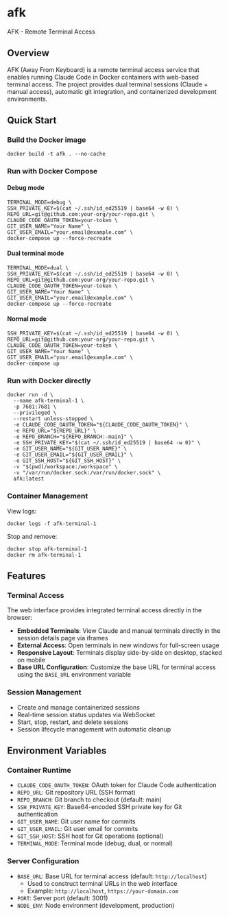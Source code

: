# afk
AFK - Remote Terminal Access

## Overview

AFK (Away From Keyboard) is a remote terminal access service that enables running Claude Code in Docker containers with web-based terminal access. The project provides dual terminal sessions (Claude + manual access), automatic git integration, and containerized development environments.

## Quick Start

### Build the Docker image
```shell
docker build -t afk . --no-cache
```

### Run with Docker Compose

#### Debug mode
```shell
TERMINAL_MODE=debug \
SSH_PRIVATE_KEY=$(cat ~/.ssh/id_ed25519 | base64 -w 0) \
REPO_URL=git@github.com:your-org/your-repo.git \
CLAUDE_CODE_OAUTH_TOKEN=your-token \
GIT_USER_NAME="Your Name" \
GIT_USER_EMAIL="your.email@example.com" \
docker-compose up --force-recreate
```

#### Dual terminal mode
```shell
TERMINAL_MODE=dual \
SSH_PRIVATE_KEY=$(cat ~/.ssh/id_ed25519 | base64 -w 0) \
REPO_URL=git@github.com:your-org/your-repo.git \
CLAUDE_CODE_OAUTH_TOKEN=your-token \
GIT_USER_NAME="Your Name" \
GIT_USER_EMAIL="your.email@example.com" \
docker-compose up --force-recreate
```

#### Normal mode
```shell
SSH_PRIVATE_KEY=$(cat ~/.ssh/id_ed25519 | base64 -w 0) \
REPO_URL=git@github.com:your-org/your-repo.git \
CLAUDE_CODE_OAUTH_TOKEN=your-token \
GIT_USER_NAME="Your Name" \
GIT_USER_EMAIL="your.email@example.com" \
docker-compose up
```

### Run with Docker directly

```shell
docker run -d \
  --name afk-terminal-1 \
  -p 7681:7681 \
  --privileged \
  --restart unless-stopped \
  -e CLAUDE_CODE_OAUTH_TOKEN="${CLAUDE_CODE_OAUTH_TOKEN}" \
  -e REPO_URL="${REPO_URL}" \
  -e REPO_BRANCH="${REPO_BRANCH:-main}" \
  -e SSH_PRIVATE_KEY="$(cat ~/.ssh/id_ed25519 | base64 -w 0)" \
  -e GIT_USER_NAME="${GIT_USER_NAME}" \
  -e GIT_USER_EMAIL="${GIT_USER_EMAIL}" \
  -e GIT_SSH_HOST="${GIT_SSH_HOST}" \
  -v "$(pwd)/workspace:/workspace" \
  -v "/var/run/docker.sock:/var/run/docker.sock" \
  afk:latest
```

### Container Management

View logs:
```shell
docker logs -f afk-terminal-1
```

Stop and remove:
```shell
docker stop afk-terminal-1
docker rm afk-terminal-1
```

## Features

### Terminal Access
The web interface provides integrated terminal access directly in the browser:

- **Embedded Terminals**: View Claude and manual terminals directly in the session details page via iframes
- **External Access**: Open terminals in new windows for full-screen usage
- **Responsive Layout**: Terminals display side-by-side on desktop, stacked on mobile
- **Base URL Configuration**: Customize the base URL for terminal access using the `BASE_URL` environment variable

### Session Management
- Create and manage containerized sessions
- Real-time session status updates via WebSocket
- Start, stop, restart, and delete sessions
- Session lifecycle management with automatic cleanup

## Environment Variables

### Container Runtime
- `CLAUDE_CODE_OAUTH_TOKEN`: OAuth token for Claude Code authentication
- `REPO_URL`: Git repository URL (SSH format)
- `REPO_BRANCH`: Git branch to checkout (default: main)
- `SSH_PRIVATE_KEY`: Base64-encoded SSH private key for Git authentication
- `GIT_USER_NAME`: Git user name for commits
- `GIT_USER_EMAIL`: Git user email for commits
- `GIT_SSH_HOST`: SSH host for Git operations (optional)
- `TERMINAL_MODE`: Terminal mode (debug, dual, or normal)

### Server Configuration
- `BASE_URL`: Base URL for terminal access (default: `http://localhost`)
  - Used to construct terminal URLs in the web interface
  - Example: `http://localhost`, `https://your-domain.com`
- `PORT`: Server port (default: 3001)
- `NODE_ENV`: Node environment (development, production)

